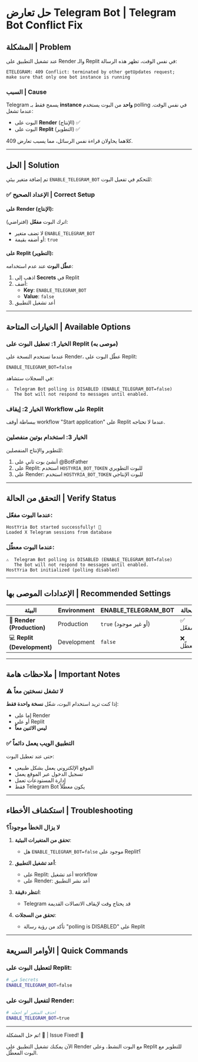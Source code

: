 # حل تعارض Telegram Bot | Telegram Bot Conflict Fix

## المشكلة | Problem

عند تشغيل التطبيق على Render والـ Replit في نفس الوقت، تظهر هذه الرسالة:

```
ETELEGRAM: 409 Conflict: terminated by other getUpdates request; 
make sure that only one bot instance is running
```

### السبب | Cause

Telegram يسمح فقط بـ **instance واحد** من البوت يستخدم polling في نفس الوقت. عندما تشغل:
- البوت على **Render** (الإنتاج) ✅
- البوت على **Replit** (التطوير) ✅

كلاهما يحاولان قراءة نفس الرسائل، مما يسبب تعارض 409.

---

## الحل | Solution

تم إضافة متغير بيئي `ENABLE_TELEGRAM_BOT` للتحكم في تفعيل البوت:

### ✅ الإعداد الصحيح | Correct Setup

#### على Render (الإنتاج):
اترك البوت **مفعّل** (افتراضي):
- لا تضف متغير `ENABLE_TELEGRAM_BOT`
- أو أضفه بقيمة: `true`

#### على Replit (التطوير):
**عطّل البوت** عند عدم استخدامه:

1. اذهب إلى **Secrets** في Replit
2. أضف:
   - **Key**: `ENABLE_TELEGRAM_BOT`
   - **Value**: `false`
3. أعد تشغيل التطبيق

---

## الخيارات المتاحة | Available Options

### الخيار 1: تعطيل البوت على Replit (موصى به)

عندما تستخدم النسخة على Render، عطّل البوت على Replit:

```env
ENABLE_TELEGRAM_BOT=false
```

في السجلات ستشاهد:
```
⚠️  Telegram Bot polling is DISABLED (ENABLE_TELEGRAM_BOT=false)
   The bot will not respond to messages until enabled.
```

### الخيار 2: إيقاف Workflow على Replit

ببساطة أوقف workflow "Start application" على Replit عندما لا تحتاجه.

### الخيار 3: استخدام بوتين منفصلين

للتطوير والإنتاج المنفصلين:

1. أنشئ بوت ثاني على @BotFather
2. على Replit: استخدم `HOSTYRIA_BOT_TOKEN` للبوت التطويري
3. على Render: استخدم `HOSTYRIA_BOT_TOKEN` للبوت الإنتاجي

---

## التحقق من الحالة | Verify Status

### عندما البوت مفعّل:
```
HostYria Bot started successfully! 🚀
Loaded X Telegram sessions from database
```

### عندما البوت معطّل:
```
⚠️  Telegram Bot polling is DISABLED (ENABLE_TELEGRAM_BOT=false)
   The bot will not respond to messages until enabled.
HostYria Bot initialized (polling disabled)
```

---

## الإعدادات الموصى بها | Recommended Settings

| البيئة | Environment | ENABLE_TELEGRAM_BOT | الحالة |
|--------|-------------|---------------------|--------|
| 🚀 **Render (Production)** | Production | `true` (أو غير موجود) | ✅ مفعّل |
| 💻 **Replit (Development)** | Development | `false` | ❌ معطّل |

---

## ملاحظات هامة | Important Notes

### ⚠️ لا تشغل نسختين معاً
إذا كنت تريد استخدام البوت، شغّل **نسخة واحدة فقط**:
- إما على Render
- أو على Replit
- **ليس الاثنين معاً**

### ✅ التطبيق الويب يعمل دائماً
حتى عند تعطيل البوت:
- الموقع الإلكتروني يعمل بشكل طبيعي
- تسجيل الدخول عبر الموقع يعمل
- إدارة المستودعات تعمل
- فقط Telegram Bot يكون معطّلاً

---

## استكشاف الأخطاء | Troubleshooting

### لا يزال الخطأ موجوداً؟

1. **تحقق من المتغيرات البيئية**:
   - هل `ENABLE_TELEGRAM_BOT=false` موجود على Replit؟

2. **أعد تشغيل التطبيق**:
   - على Replit: أعد تشغيل workflow
   - على Render: أعد نشر التطبيق

3. **انتظر دقيقة**:
   - Telegram قد يحتاج وقت لإيقاف الاتصالات القديمة

4. **تحقق من السجلات**:
   - تأكد من رؤية رسالة "polling is DISABLED" على Replit

---

## الأوامر السريعة | Quick Commands

### لتعطيل البوت على Replit:
```bash
# في Secrets
ENABLE_TELEGRAM_BOT=false
```

### لتفعيل البوت على Render:
```bash
# احذف المتغير أو اجعله
ENABLE_TELEGRAM_BOT=true
```

---

تم حل المشكلة! 🎉 | Issue Fixed! 🎉

الآن يمكنك تشغيل التطبيق على Render مع البوت النشط، وعلى Replit للتطوير مع البوت المعطّل.
